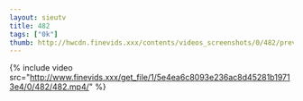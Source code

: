 ```yaml
--- 
layout: sieutv
title: 482
tags: ["0k"]
thumb: http://hwcdn.finevids.xxx/contents/videos_screenshots/0/482/preview.mp4.jpg
---
```

{% include video src="http://www.finevids.xxx/get_file/1/5e4ea6c8093e236ac8d45281b19713e4/0/482/482.mp4/" %} 
